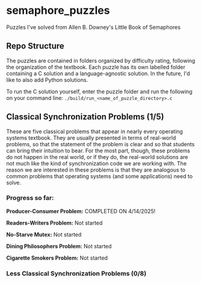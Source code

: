 # semaphore_puzzles
Puzzles I've solved from Allen B. Downey's Little Book of Semaphores

## Repo Structure

The puzzles are contained in folders organized by difficulty rating, following the organization of the textbook. Each puzzle has its own labelled folder containing a C solution and a language-agnostic solution. In the future, I'd like to also add Python solutions.

To run the C solution yourself, enter the puzzle folder and run the following on your command line:
`./build/run_<name_of_puzzle_directory>.c`

## Classical Synchronization Problems (1/5)

These are five classical problems that appear in nearly every operating systems textbook. They are usually presented in terms of real-world problems, so that the statement of the problem is clear and so that students can bring their intuition to bear. For the most part, though, these problems do not happen in the real world, or if they do, the real-world solutions are not much like the kind of synchronization code we are working with. The reason we are interested in these problems is that they are analogous to common problems that operating systems (and some applications) need to solve.

### Progress so far:

**Producer-Consumer Problem:** COMPLETED ON 4/14/2025!

**Readers-Writers Problem:** Not started

**No-Starve Mutex:** Not started

**Dining Philosophers Problem:** Not started

**Cigarette Smokers Problem:** Not started

### Less Classical Synchronization Problems (0/8)
